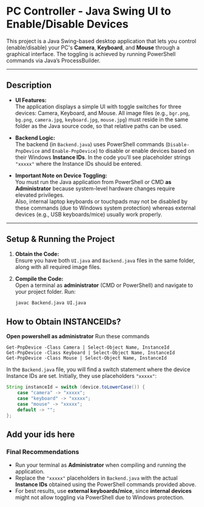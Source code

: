 # PC Controller - Java Swing UI to Enable/Disable Devices

This project is a Java Swing-based desktop application that lets you control (enable/disable) your PC's **Camera**, **Keyboard**, and **Mouse** through a graphical interface. The toggling is achieved by running PowerShell commands via Java’s ProcessBuilder. 

---

## Description

- **UI Features:**  
  The application displays a simple UI with toggle switches for three devices: Camera, Keyboard, and Mouse. All image files (e.g., `bgr.png`, `bg.png`, `camera.jpg`, `keyboard.jpg`, `mouse.jpg`) must reside in the same folder as the Java source code, so that relative paths can be used.  
  
- **Backend Logic:**  
  The backend (in `Backend.java`) uses PowerShell commands (`Disable-PnpDevice` and `Enable-PnpDevice`) to disable or enable devices based on their Windows **Instance IDs**. In the code you’ll see placeholder strings `"xxxxx"` where the Instance IDs should be entered.

- **Important Note on Device Toggling:**  
  You must run the Java application from PowerShell or CMD **as Administrator** because system-level hardware changes require elevated privileges.  
  Also, internal laptop keyboards or touchpads may not be disabled by these commands (due to Windows system protection) whereas external devices (e.g., USB keyboards/mice) usually work properly.

---

## Setup & Running the Project

1. **Obtain the Code:**  
   Ensure you have both `UI.java` and `Backend.java` files in the same folder, along with all required image files.

2. **Compile the Code:**  
   Open a terminal as **administrator** (CMD or PowerShell) and navigate to your project folder. Run:
   ```bash
   javac Backend.java UI.java

## How to Obtain INSTANCEIDs?
**Open powershell as administrator**
Run these commands
```
Get-PnpDevice -Class Camera | Select-Object Name, InstanceId
Get-PnpDevice -Class Keyboard | Select-Object Name, InstanceId
Get-PnpDevice -Class Mouse | Select-Object Name, InstanceId
```
In the `Backend.java` file, you will find a switch statement where the device Instance IDs are set. Initially, they use placeholders `"xxxxx"`:

```java
String instanceId = switch (device.toLowerCase()) {
    case "camera" -> "xxxxx";
    case "keyboard" -> "xxxxx";
    case "mouse" -> "xxxxx";
    default -> "";
};
```
Add your ids here
---
### Final Recommendations

- Run your terminal as **Administrator** when compiling and running the application.
- Replace the `"xxxxx"` placeholders in `Backend.java` with the actual **Instance IDs** obtained using the PowerShell commands provided above.
- For best results, use **external keyboards/mice**, since **internal devices** might not allow toggling via PowerShell due to Windows protection.
